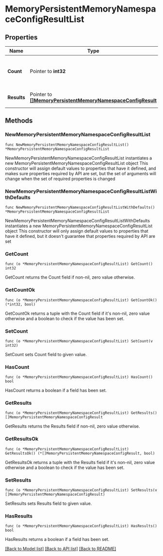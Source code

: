 # MemoryPersistentMemoryNamespaceConfigResultList

## Properties

Name | Type | Description | Notes
------------ | ------------- | ------------- | -------------
**Count** | Pointer to **int32** | The total number of &#39;memory.PersistentMemoryNamespaceConfigResult&#39; resources matching the request, accross all pages. The &#39;Count&#39; attribute is included when the HTTP GET request includes the &#39;$inlinecount&#39; parameter. | [optional] 
**Results** | Pointer to [**[]MemoryPersistentMemoryNamespaceConfigResult**](memory.PersistentMemoryNamespaceConfigResult.md) | The array of &#39;memory.PersistentMemoryNamespaceConfigResult&#39; resources matching the request. | [optional] 

## Methods

### NewMemoryPersistentMemoryNamespaceConfigResultList

`func NewMemoryPersistentMemoryNamespaceConfigResultList() *MemoryPersistentMemoryNamespaceConfigResultList`

NewMemoryPersistentMemoryNamespaceConfigResultList instantiates a new MemoryPersistentMemoryNamespaceConfigResultList object
This constructor will assign default values to properties that have it defined,
and makes sure properties required by API are set, but the set of arguments
will change when the set of required properties is changed

### NewMemoryPersistentMemoryNamespaceConfigResultListWithDefaults

`func NewMemoryPersistentMemoryNamespaceConfigResultListWithDefaults() *MemoryPersistentMemoryNamespaceConfigResultList`

NewMemoryPersistentMemoryNamespaceConfigResultListWithDefaults instantiates a new MemoryPersistentMemoryNamespaceConfigResultList object
This constructor will only assign default values to properties that have it defined,
but it doesn't guarantee that properties required by API are set

### GetCount

`func (o *MemoryPersistentMemoryNamespaceConfigResultList) GetCount() int32`

GetCount returns the Count field if non-nil, zero value otherwise.

### GetCountOk

`func (o *MemoryPersistentMemoryNamespaceConfigResultList) GetCountOk() (*int32, bool)`

GetCountOk returns a tuple with the Count field if it's non-nil, zero value otherwise
and a boolean to check if the value has been set.

### SetCount

`func (o *MemoryPersistentMemoryNamespaceConfigResultList) SetCount(v int32)`

SetCount sets Count field to given value.

### HasCount

`func (o *MemoryPersistentMemoryNamespaceConfigResultList) HasCount() bool`

HasCount returns a boolean if a field has been set.

### GetResults

`func (o *MemoryPersistentMemoryNamespaceConfigResultList) GetResults() []MemoryPersistentMemoryNamespaceConfigResult`

GetResults returns the Results field if non-nil, zero value otherwise.

### GetResultsOk

`func (o *MemoryPersistentMemoryNamespaceConfigResultList) GetResultsOk() (*[]MemoryPersistentMemoryNamespaceConfigResult, bool)`

GetResultsOk returns a tuple with the Results field if it's non-nil, zero value otherwise
and a boolean to check if the value has been set.

### SetResults

`func (o *MemoryPersistentMemoryNamespaceConfigResultList) SetResults(v []MemoryPersistentMemoryNamespaceConfigResult)`

SetResults sets Results field to given value.

### HasResults

`func (o *MemoryPersistentMemoryNamespaceConfigResultList) HasResults() bool`

HasResults returns a boolean if a field has been set.


[[Back to Model list]](../README.md#documentation-for-models) [[Back to API list]](../README.md#documentation-for-api-endpoints) [[Back to README]](../README.md)


